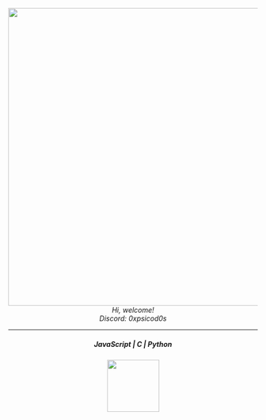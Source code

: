 <p align="center">
    <img width="600px" src="https://i.imgur.com/bGNL2u3.gif"/> <br>
    <em>
        Hi, welcome!<br>
        Discord: 0xpsicod0s
    </em>
    <br>
</p>
<hr>
<h5 align="center">JavaScript | C | Python</h5>
<p align="center">
    <img width="105px" src="https://i.imgur.com/k7Cb1l6.png">
</p>
